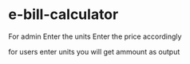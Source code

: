 # e-bill-calculator
For admin
Enter the units
Enter the price accordingly

for users
enter units
you will get ammount as output

